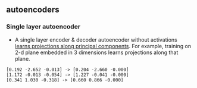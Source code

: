 autoencoders
------------


### Single layer autoencoder 
* A single layer encoder & decoder autoencoder without activations [learns projections along principal components](linear_ae_pca.py). For example, training on 2-d plane embedded in 3 dimensions learns projections along that plane.

```
[0.192 -2.652 -0.013] -> [0.204 -2.660 -0.000] 
[1.172 -0.013 -0.054] -> [1.227 -0.041 -0.000]
[0.341 1.030 -0.318] -> [0.660 0.866 -0.000]
```



